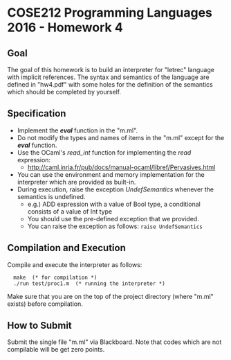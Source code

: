 # COSE212 Programming Languages 2016 - Homework 4

## Goal
The goal of this homework is to build an interpreter for "letrec" language with implicit references.
The syntax and semantics of the language are defined in "hw4.pdf" with some holes for the definition of the semantics
which should be completed by yourself.

## Specification
- Implement the ***eval*** function in the "m.ml".
- Do not modify the types and names of items in the "m.ml" except for the ***eval*** function.
- Use the OCaml's *read_int* function for implementing the *read* expression:
  - http://caml.inria.fr/pub/docs/manual-ocaml/libref/Pervasives.html
- You can use the environment and memory implementation for the interpreter which are provided as built-in.
- During execution, raise the exception *UndefSemantics* whenever the semantics is undefined.
  - e.g.) ADD expression with a value of Bool type, a conditional consists of a value of Int type
  - You should use the pre-defined exception that we provided.
  - You can raise the exception as follows: ```raise UndefSemantics```

## Compilation and Execution
Compile and execute the interpreter as follows:
```
  make  (* for compilation *)
  ./run test/proc1.m  (* running the interpreter *)
```
Make sure that you are on the top of the project directory (where "m.ml" exists) before compilation.

## How to Submit
Submit the single file "m.ml" via Blackboard. Note that codes which are not compilable will be get zero points.
